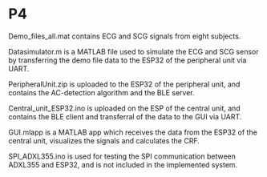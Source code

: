 # P4
Demo_files_all.mat contains ECG and SCG signals from eight subjects. 

Datasimulator.m is a MATLAB file used to simulate the ECG and SCG sensor by transferring the demo file data to the ESP32 of the peripheral unit via UART. 

PeripheralUnit.zip is uploaded to the ESP32 of the peripheral unit, and contains the AC-detection algorithm and the BLE server. 

Central_unit_ESP32.ino is uploaded on the ESP of the central unit, and contains the BLE client and transferral of the data to the GUI via UART. 

GUI.mlapp is a MATLAB app which receives the data from the ESP32 of the central unit, visualizes the signals and calculates the CRF. 


SPI_ADXL355.ino is used for testing the SPI communication between ADXL355 and ESP32, and is not included in the implemented system. 
